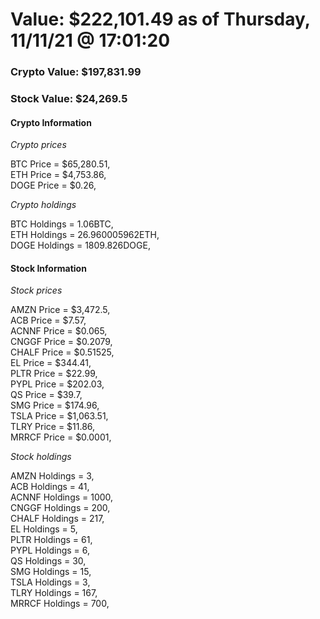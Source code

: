 # Value: $222,101.49 as of Thursday, 11/11/21 @ 17:01:20 

### Crypto Value: $197,831.99

### Stock Value: $24,269.5

#### Crypto Information 
*Crypto prices* 

BTC Price = $65,280.51,  
ETH Price = $4,753.86,  
DOGE Price = $0.26,  


*Crypto holdings* 

BTC Holdings = 1.06BTC,  
ETH Holdings = 26.960005962ETH,  
DOGE Holdings = 1809.826DOGE,  


#### Stock Information 

*Stock prices* 

AMZN Price = $3,472.5,  
ACB Price = $7.57,  
ACNNF Price = $0.065,  
CNGGF Price = $0.2079,  
CHALF Price = $0.51525,  
EL Price = $344.41,  
PLTR Price = $22.99,  
PYPL Price = $202.03,  
QS Price = $39.7,  
SMG Price = $174.96,  
TSLA Price = $1,063.51,  
TLRY Price = $11.86,  
MRRCF Price = $0.0001,  


*Stock holdings* 

AMZN Holdings = 3,  
ACB Holdings = 41,  
ACNNF Holdings = 1000,  
CNGGF Holdings = 200,  
CHALF Holdings = 217,  
EL Holdings = 5,  
PLTR Holdings = 61,  
PYPL Holdings = 6,  
QS Holdings = 30,  
SMG Holdings = 15,  
TSLA Holdings = 3,  
TLRY Holdings = 167,  
MRRCF Holdings = 700,  


